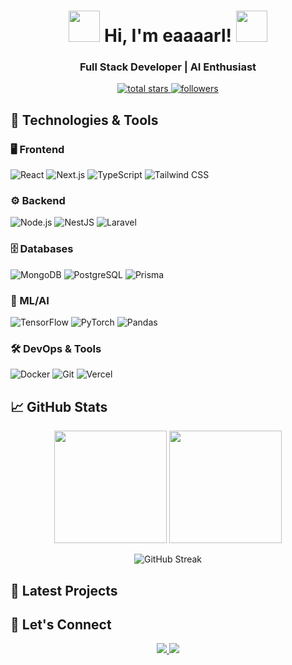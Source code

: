<h1 align="center"> 
  <img src="https://miro.medium.com/v2/resize:fit:1358/0*FGD6BUzzZs1VJLuY.gif" width="50px"> 
  Hi, I'm eaaaarl! 
  <img src="https://miro.medium.com/v2/resize:fit:1358/0*FGD6BUzzZs1VJLuY.gif" width="50px">
</h1>

<h3 align="center">Full Stack Developer | AI Enthusiast</h3>

<p align="center">
  <a href="https://github.com/eaaaarl?tab=repositories">
    <img alt="total stars" src="https://custom-icon-badges.demolab.com/github/stars/eaaaarl?color=55960c&style=for-the-badge&labelColor=488207&logo=star"/>
  </a>
  <a href="https://github.com/eaaaarl?tab=followers">
    <img alt="followers" src="https://custom-icon-badges.demolab.com/github/followers/eaaaarl?color=236ad3&labelColor=1155ba&style=for-the-badge&logo=person-add&label=Follow"/>
  </a>
</p>

## 🔧 Technologies & Tools

### 🖥 Frontend
![React](https://img.shields.io/badge/-React-61DAFB?logo=react&logoColor=white&style=flat)
![Next.js](https://img.shields.io/badge/-Next.js-000000?logo=next.js&logoColor=white&style=flat)
![TypeScript](https://img.shields.io/badge/-TypeScript-3178C6?logo=typescript&logoColor=white&style=flat)
![Tailwind CSS](https://img.shields.io/badge/-Tailwind_CSS-06B6D4?logo=tailwind-css&logoColor=white&style=flat)

### ⚙ Backend
![Node.js](https://img.shields.io/badge/-Node.js-339933?logo=node.js&logoColor=white&style=flat)
![NestJS](https://img.shields.io/badge/-NestJS-E0234E?logo=nestjs&logoColor=white&style=flat)
![Laravel](https://img.shields.io/badge/-Laravel-FF2D20?logo=laravel&logoColor=white&style=flat)

### 🗄 Databases
![MongoDB](https://img.shields.io/badge/-MongoDB-47A248?logo=mongodb&logoColor=white&style=flat)
![PostgreSQL](https://img.shields.io/badge/-PostgreSQL-4169E1?logo=postgresql&logoColor=white&style=flat)
![Prisma](https://img.shields.io/badge/-Prisma-2D3748?logo=prisma&logoColor=white&style=flat)

### 🤖 ML/AI
![TensorFlow](https://img.shields.io/badge/-TensorFlow-FF6F00?logo=tensorflow&logoColor=white&style=flat)
![PyTorch](https://img.shields.io/badge/-PyTorch-EE4C2C?logo=pytorch&logoColor=white&style=flat)
![Pandas](https://img.shields.io/badge/-Pandas-150458?logo=pandas&logoColor=white&style=flat)

### 🛠 DevOps & Tools
![Docker](https://img.shields.io/badge/-Docker-2496ED?logo=docker&logoColor=white&style=flat)
![Git](https://img.shields.io/badge/-Git-F05032?logo=git&logoColor=white&style=flat)
![Vercel](https://img.shields.io/badge/-Vercel-000000?logo=vercel&logoColor=white&style=flat)

## 📈 GitHub Stats

<p align="center">
  <img height="180em" src="https://github-readme-stats.vercel.app/api?username=eaaaarl&show_icons=true&theme=dark&include_all_commits=true&count_private=true"/>
  <img height="180em" src="https://github-readme-stats.vercel.app/api/top-langs/?username=eaaaarl&layout=compact&theme=dark&langs_count=8"/>
</p>

<p align="center">
  <img src="https://github-readme-streak-stats.herokuapp.com/?user=eaaaarl&theme=dark" alt="GitHub Streak"/>
</p>

## 🚀 Latest Projects

<!-- Add your project cards here using:
[![Readme Card](https://github-readme-stats.vercel.app/api/pin/?username=eaaaarl&repo=REPO_NAME)](https://github.com/eaaaarl/REPO_NAME)
-->

## 🤝 Let's Connect

<p align="center">
  <a href="https://linkedin.com/in/yourprofile">
    <img src="https://img.shields.io/badge/LinkedIn-0077B5?style=for-the-badge&logo=linkedin&logoColor=white"/>
  </a>
  <a href="mailto:your@email.com">
    <img src="https://img.shields.io/badge/Gmail-D14836?style=for-the-badge&logo=gmail&logoColor=white"/>
  </a>
</p>
